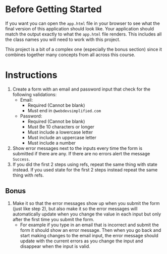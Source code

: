 # Before Getting Started

If you want you can open the `app.html` file in your browser to see what the final version of this application should look like. Your application should match the output exactly to what the `app.html` file renders. This includes all the class names you will need to work with this project.

This project is a bit of a complex one (especially the bonus section) since it combines together many concepts from all across this course.

# Instructions

1. Create a form with an email and password input that check for the following validations:
   - Email:
     - Required (Cannot be blank)
     - Must end in `@webdevsimplified.com`
   - Password:
     - Required (Cannot be blank)
     - Must Be 10 characters or longer
     - Must include a lowercase letter
     - Must include an uppercase letter
     - Must include a number
2. Show error messages next to the inputs every time the form is submitted if there are any. If there are no errors alert the message `Success`.
3. If you did the first 2 steps using refs, repeat the same thing with state instead. If you used state for the first 2 steps instead repeat the same thing with refs.

## Bonus

1. Make it so that the error messages show up when you submit the form (just like step 2), but also make it so the error messages will automatically update when you change the value in each input but only after the first time you submit the form.
   - For example if you type in an email that is incorrect and submit the form it should show an error message. Then when you go back and start making changes to the email input, the error message should update with the current errors as you change the input and disappear when the input is valid.
